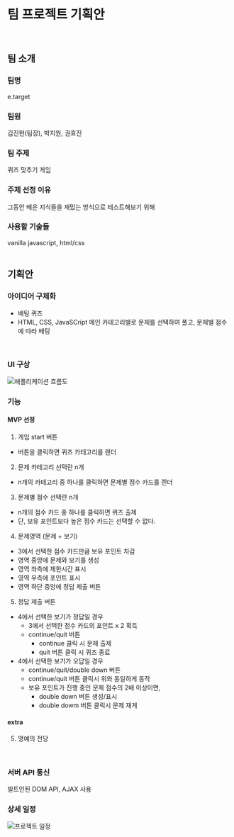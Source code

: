 # 팀 프로젝트 기획안
<br>

## 팀 소개
### 팀명
e.target
<br>

### 팀원
김진현(팀장), 박지원, 권효진
<br>

### 팀 주제
퀴즈 맞추기 게임
<br>

### 주제 선정 이유
그동안 배운 지식들을 재밌는 방식으로 테스트해보기 위해
<br>

### 사용할 기술들
vanilla javascript, html/css
<br>
<br>

## 기획안
### 아이디어 구체화
  - 배팅 퀴즈
  - HTML, CSS, JavaSCript 메인 카테고리별로 문제를 선택하여 풀고, 문제별 점수에 따라 배팅
<br>

### UI 구상
![애플리케이션 흐름도](https://i.ibb.co/3fgCNyM/project-plan-visualization-1.jpg)
<br>

### 기능
#### MVP 선정
1. 게임 start 버튼
- 버튼을 클릭하면 퀴즈 카테고리를 렌더

2. 문제 카테고리 선택란 n개
- n개의 카테고리 중 하나를 클릭하면 문제별 점수 카드를 렌더

3. 문제별 점수 선택란 n개
- n개의 점수 카드 중 하나를 클릭하면 퀴즈 출제
- 단, 보유 포인트보다 높은 점수 카드는 선택할 수 없다.

4. 문제영역 (문제 + 보기)
- 3에서 선택한 점수 카드만큼 보유 포인트 차감
- 영역 중앙에 문제와 보기를 생성
- 영역 좌측에 제한시간 표시
- 영역 우측에 포인트 표시
- 영역 하단 중앙에 정답 제출 버튼

5. 정답 제출 버튼
- 4에서 선택한 보기가 정답일 경우
    - 3에서 선택한 점수 카드의 포인트 x 2 획득
    - continue/quit 버튼
      - continue 클릭 시 문제 출제
      - quit 버튼 클릭 시 퀴즈 종료
- 4에서 선택한 보기가 오답일 경우
    - continue/quit/double down 버튼
    - continue/quit 버튼 클릭시 위와 동일하게 동작
    - 보유 포인트가 진행 중인 문제 점수의 2배 이상이면,
      - double down 버튼 생성/표시
      - double dowm 버튼 클릭시 문제 재게

#### extra
5. 명예의 전당
<br>

### 서버 API 통신
빌트인된 DOM API, AJAX 사용
<br>

### 상세 일정
![프로젝트 일정](https://i.ibb.co/LggCCpD/gantt-chart.png)